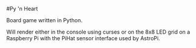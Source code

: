 #Py 'n Heart

Board game written in Python.

Will render either in the console using curses or on the 8x8 LED grid on a Raspberry Pi with the PiHat sensor interface used by AstroPi.